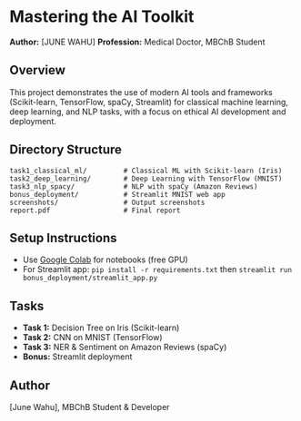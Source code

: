 # Mastering the AI Toolkit

**Author:** [JUNE WAHU]
**Profession:** Medical Doctor, MBChB Student

## Overview
This project demonstrates the use of modern AI tools and frameworks (Scikit-learn, TensorFlow, spaCy, Streamlit) for classical machine learning, deep learning, and NLP tasks, with a focus on ethical AI development and deployment.

## Directory Structure
```
task1_classical_ml/         # Classical ML with Scikit-learn (Iris)
task2_deep_learning/        # Deep Learning with TensorFlow (MNIST)
task3_nlp_spacy/            # NLP with spaCy (Amazon Reviews)
bonus_deployment/           # Streamlit MNIST web app
screenshots/                # Output screenshots
report.pdf                  # Final report
```

## Setup Instructions
- Use [Google Colab](https://colab.research.google.com/) for notebooks (free GPU)
- For Streamlit app: `pip install -r requirements.txt` then `streamlit run bonus_deployment/streamlit_app.py`

## Tasks
- **Task 1:** Decision Tree on Iris (Scikit-learn)
- **Task 2:** CNN on MNIST (TensorFlow)
- **Task 3:** NER & Sentiment on Amazon Reviews (spaCy)
- **Bonus:** Streamlit deployment

## Author
[June Wahu], MBChB Student & Developer 
